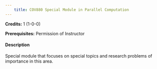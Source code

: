 ```yaml
---
    title: COV880 Special Module in Parallel Computation
---
```

**Credits:** 1 (1-0-0)



**Prerequisites:** Permission of Instructor

#### Description 
Special module that focuses on special topics and research problems of importance in this area.